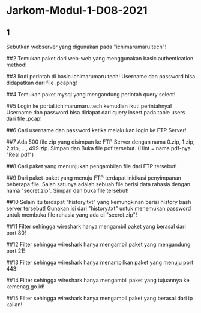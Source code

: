 # Jarkom-Modul-1-D08-2021

## 1
Sebutkan webserver yang digunakan pada "ichimarumaru.tech"! 

##2
Temukan paket dari web-web yang menggunakan basic authentication method!

##3
Ikuti perintah di basic.ichimarumaru.tech! Username dan password bisa didapatkan dari file .pcapng!

##4
Temukan paket mysql yang mengandung perintah query select!

##5
Login ke portal.ichimarumaru.tech kemudian ikuti perintahnya! Username dan password bisa didapat dari query insert pada table users dari file .pcap!

##6
Cari username dan password ketika melakukan login ke FTP Server!

##7
Ada 500 file zip yang disimpan ke FTP Server dengan nama 0.zip, 1.zip, 2.zip, ..., 499.zip. Simpan dan Buka file pdf tersebut. (Hint = nama pdf-nya "Real.pdf")

##8
Cari paket yang menunjukan pengambilan file dari FTP tersebut!

##9
Dari paket-paket yang menuju FTP terdapat inidkasi penyimpanan beberapa file. Salah satunya adalah sebuah file berisi data rahasia dengan nama "secret.zip". Simpan dan buka file tersebut!

##10
Selain itu terdapat "history.txt" yang kemungkinan berisi history bash server tersebut! Gunakan isi dari "history.txt" untuk menemukan password untuk membuka file rahasia yang ada di "secret.zip"!

##11
Filter sehingga wireshark hanya mengambil paket yang berasal dari port 80! 

##12
Filter sehingga wireshark hanya mengambil paket yang mengandung port 21!

##13
Filter sehingga wireshark hanya menampilkan paket yang menuju port 443!

##14
Filter sehingga wireshark hanya mengambil paket yang tujuannya ke kemenag.go.id!

##15
Filter sehingga wireshark hanya mengambil paket yang berasal dari ip kalian!

